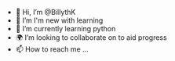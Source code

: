 - 👋 Hi, I’m @BillythK
- 👀 I’m I'm new with learning
- 🌱 I’m currently learning python 
- 🌍 I’m looking to collaborate on to aid progress 
- 📫 How to reach me ...

<!---
BillythK/BillythK is a ✨ special ✨ repository because its `README.md` (this file) appears on your GitHub profile.
You can click the Preview link to take a look at your changes.
--->

